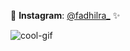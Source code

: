 📸 **Instagram**: [@fadhilra_](https://www.instagram.com/fadhilra_) ✨

![cool-gif]([https://media.giphy.com/media/v1.Y2lkPTc5MGI3NjExajk0ZjB6dXczamR6ZHRibm5yYnF1OHJ6ZGt6cmprM3ZvMGgzNGZpYSZlcD12MV9naWZzX3NlYXJjaCZjdD1n/798oH0WDEQnicM4857/giphy.gif](https://media.giphy.com/media/2seKKLp1n0sEeJLYTK/giphy.gif?cid=790b7611ptiakvyx5t0oc839mbwck22bkvzj1ru06d8blgfu&ep=v1_gifs_search&rid=giphy.gif&ct=g))

